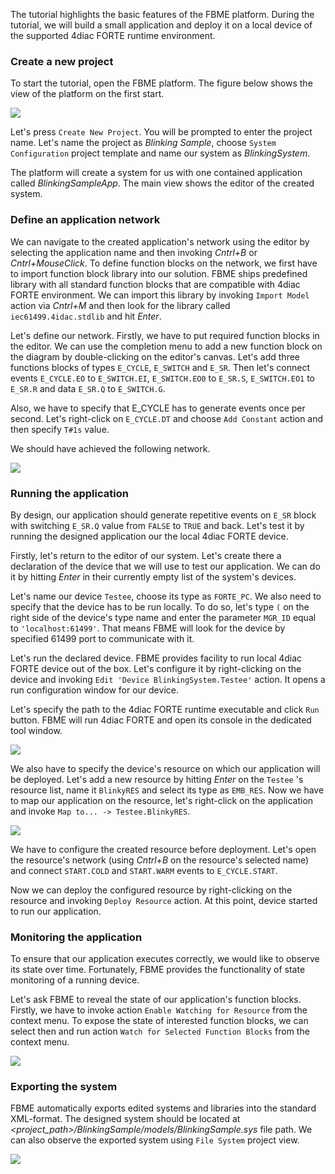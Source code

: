 
The tutorial highlights the basic features of the FBME platform. 
During the tutorial, we will build a small application and deploy it on a local device of the supported 4diac FORTE runtime environment.

### Create a new project

To start the tutorial, open the FBME platform. 
The figure below shows the view of the platform on the first start. 

![](../../../assets/media/launch.png)

Let's press `Create New Project`. 
You will be prompted to enter the project name. 
Let's name the project as _Blinking Sample_, choose `System Configuration` project template and name our system as _BlinkingSystem_. 

The platform will create a system for us with one contained application called _BlinkingSampleApp_. 
The main view shows the editor of the created system. 

### Define an application network

We can navigate to the created application's network using the editor by selecting the application name and then invoking _Cntrl+B_ or _Cntrl+MouseClick_.
To define function blocks on the network, we first have to import function block library into our solution.
FBME ships predefined library with all standard function blocks that are compatible with 4diac FORTE environment. 
We can import this library by invoking `Import Model` action via _Cntrl+M_ and then look for the library called `iec61499.4idac.stdlib` and hit _Enter_.

Let's define our network. Firstly, we have to put required function blocks in the editor. 
We can use the completion menu to add a new function block on the diagram by double-clicking on the editor's canvas.
Let's add three functions blocks of types `E_CYCLE`, `E_SWITCH` and `E_SR`.
Then let's connect events `E_CYCLE.EO` to `E_SWITCH.EI`, `E_SWITCH.EO0` to `E_SR.S`, `E_SWITCH.EO1` to `E_SR.R` and data `E_SR.Q` to `E_SWITCH.G`.

Also, we have to specify that E_CYCLE has to generate events once per second. 
Let's right-click on `E_CYCLE.DT` and choose `Add Constant` action and then specify `T#1s` value. 

We should have achieved the following network. 

![](../../../assets/media/blinking-app.png)

### Running the application

By design, our application should generate repetitive events on `E_SR` block with switching `E_SR.Q` value from `FALSE` to `TRUE` and back. 
Let's test it by running the designed application our the local 4diac FORTE device.

Firstly, let's return to the editor of our system. Let's create there a declaration of the device that we will use to test our application.
We can do it by hitting _Enter_ in their currently empty list of the system's devices.

Let's name our device `Testee`, choose its type as `FORTE_PC`. 
We also need to specify that the device has to be run locally. 
To do so, let's type `(` on the right side of the device's type name and enter the parameter `MGR_ID` equal to `'localhost:61499'`.
That means FBME will look for the device by specified 61499 port to communicate with it. 

Let's run the declared device. 
FBME provides facility to run local 4diac FORTE device out of the box.
Let's configure it by right-clicking on the device and invoking `Edit 'Device BlinkingSystem.Testee'` action.
It opens a run configuration window for our device. 

Let's specify the path to the 4diac FORTE runtime executable and click `Run` button.
FBME will run 4diac FORTE and open its console in the dedicated tool window.

![](../../../assets/media/blinking-device.png)

We also have to specify the device's resource on which our application will be deployed. 
Let's add a new resource by hitting _Enter_ on the `Testee` 's resource list, name it `BlinkyRES` and select its type as `EMB_RES`. 
Now we have to map our application on the resource, let's right-click on the application and invoke `Map to... -> Testee.BlinkyRES`.

![](../../../assets/media/blinking-system.png)

We have to configure the created resource before deployment. 
Let's open the resource's network (using _Cntrl+B_ on the resource's selected name) and connect `START.COLD` and `START.WARM` events to `E_CYCLE.START`.

Now we can deploy the configured resource by right-clicking on the resource and invoking `Deploy Resource` action.
At this point, device started to run our application.

### Monitoring the application

To ensure that our application executes correctly, we would like to observe its state over time.
Fortunately, FBME provides the functionality of state monitoring of a running device.
 
Let's ask FBME to reveal the state of our application's function blocks. 
Firstly, we have to invoke action `Enable Watching for Resource` from the context menu.
To expose the state of interested function blocks, we can select then and run action `Watch for Selected Function Blocks` from the context menu.

![](../../../assets/media/blinking-monitor.png)

### Exporting the system

FBME automatically exports edited systems and libraries into the standard XML-format. 
The designed system should be located at _\<project_path\>/BlinkingSample/models/BlinkingSample.sys_ file path. 
We can also observe the exported system using `File System` project view.

![](../../../assets/media/blinking-text.png)